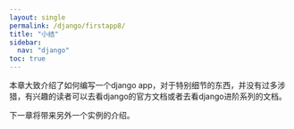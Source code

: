 ```yaml
---
layout: single
permalink: /django/firstapp8/
title: "小结"
sidebar:
  nav: "django"
toc: true
---
```


本章大致介绍了如何编写一个django app，对于特别细节的东西，并没有过多涉猎，有兴趣的读者可以去看django的官方文档或者去看django进阶系列的文档。

下一章将带来另外一个实例的介绍。